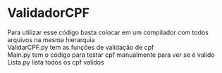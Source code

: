 # ValidadorCPF
Para utilizar esse código basta colocar em um compilador com todos arquivos na mesma hierarquia                                                    
 ValidarCPF.py tem as funções de validação de cpf                                                                                                                  
 Main.py tem o código para testar cpf manualmente para ver se é valido                                                                                     
 Lista.py lista todos os cpf validos
